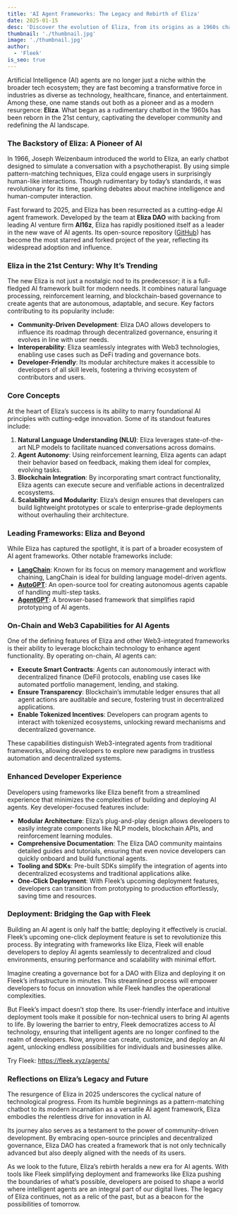 ```yaml
---
title: 'AI Agent Frameworks: The Legacy and Rebirth of Eliza'
date: 2025-01-15
desc: 'Discover the evolution of Eliza, from its origins as a 1960s chatbot to its rebirth as a cutting-edge AI agent framework. Explore its modern features like Web3 integration, decentralized governance, and one-click deployment with Fleek.'
thumbnail: './thumbnail.jpg'
image: './thumbnail.jpg'
author:
  - 'Fleek'
is_seo: true
---
```


Artificial Intelligence (AI) agents are no longer just a niche within the broader tech ecosystem; they are fast becoming a transformative force in industries as diverse as technology, healthcare, finance, and entertainment. Among these, one name stands out both as a pioneer and as a modern resurgence: **Eliza**. What began as a rudimentary chatbot in the 1960s has been reborn in the 21st century, captivating the developer community and redefining the AI landscape.

### **The Backstory of Eliza: A Pioneer of AI**

In 1966, Joseph Weizenbaum introduced the world to Eliza, an early chatbot designed to simulate a conversation with a psychotherapist. By using simple pattern-matching techniques, Eliza could engage users in surprisingly human-like interactions. Though rudimentary by today’s standards, it was revolutionary for its time, sparking debates about machine intelligence and human-computer interaction.

Fast forward to 2025, and Eliza has been resurrected as a cutting-edge AI agent framework. Developed by the team at **Eliza DAO** with backing from leading AI venture firm **AI16z**, Eliza has rapidly positioned itself as a leader in the new wave of AI agents. Its open-source repository ([GitHub](https://github.com/elizaOS)) has become the most starred and forked project of the year, reflecting its widespread adoption and influence.

### **Eliza in the 21st Century: Why It’s Trending**

The new Eliza is not just a nostalgic nod to its predecessor; it is a full-fledged AI framework built for modern needs. It combines natural language processing, reinforcement learning, and blockchain-based governance to create agents that are autonomous, adaptable, and secure. Key factors contributing to its popularity include:

- **Community-Driven Development**: Eliza DAO allows developers to influence its roadmap through decentralized governance, ensuring it evolves in line with user needs.
- **Interoperability**: Eliza seamlessly integrates with Web3 technologies, enabling use cases such as DeFi trading and governance bots.
- **Developer-Friendly**: Its modular architecture makes it accessible to developers of all skill levels, fostering a thriving ecosystem of contributors and users.

### **Core Concepts**

At the heart of Eliza’s success is its ability to marry foundational AI principles with cutting-edge innovation. Some of its standout features include:

1. **Natural Language Understanding (NLU)**: Eliza leverages state-of-the-art NLP models to facilitate nuanced conversations across domains.
2. **Agent Autonomy**: Using reinforcement learning, Eliza agents can adapt their behavior based on feedback, making them ideal for complex, evolving tasks.
3. **Blockchain Integration**: By incorporating smart contract functionality, Eliza agents can execute secure and verifiable actions in decentralized ecosystems.
4. **Scalability and Modularity**: Eliza’s design ensures that developers can build lightweight prototypes or scale to enterprise-grade deployments without overhauling their architecture.

### **Leading Frameworks: Eliza and Beyond**

While Eliza has captured the spotlight, it is part of a broader ecosystem of AI agent frameworks. Other notable frameworks include:

- [**LangChain**](https://www.langchain.com/): Known for its focus on memory management and workflow chaining, LangChain is ideal for building language model-driven agents.
- [**AutoGPT**](https://github.com/Torantulino/Auto-GPT): An open-source tool for creating autonomous agents capable of handling multi-step tasks.
- [**AgentGPT**](https://agentgpt.reworkd.ai/): A browser-based framework that simplifies rapid prototyping of AI agents.

### **On-Chain and Web3 Capabilities for AI Agents**

One of the defining features of Eliza and other Web3-integrated frameworks is their ability to leverage blockchain technology to enhance agent functionality. By operating on-chain, AI agents can:

- **Execute Smart Contracts**: Agents can autonomously interact with decentralized finance (DeFi) protocols, enabling use cases like automated portfolio management, lending, and staking.
- **Ensure Transparency**: Blockchain’s immutable ledger ensures that all agent actions are auditable and secure, fostering trust in decentralized applications.
- **Enable Tokenized Incentives**: Developers can program agents to interact with tokenized ecosystems, unlocking reward mechanisms and decentralized governance.

These capabilities distinguish Web3-integrated agents from traditional frameworks, allowing developers to explore new paradigms in trustless automation and decentralized systems.

### **Enhanced Developer Experience**

Developers using frameworks like Eliza benefit from a streamlined experience that minimizes the complexities of building and deploying AI agents. Key developer-focused features include:

- **Modular Architecture**: Eliza’s plug-and-play design allows developers to easily integrate components like NLP models, blockchain APIs, and reinforcement learning modules.
- **Comprehensive Documentation**: The Eliza DAO community maintains detailed guides and tutorials, ensuring that even novice developers can quickly onboard and build functional agents.
- **Tooling and SDKs**: Pre-built SDKs simplify the integration of agents into decentralized ecosystems and traditional applications alike.
- **One-Click Deployment**: With Fleek’s upcoming deployment features, developers can transition from prototyping to production effortlessly, saving time and resources.

### **Deployment: Bridging the Gap with Fleek**

Building an AI agent is only half the battle; deploying it effectively is crucial. Fleek’s upcoming one-click deployment feature is set to revolutionize this process. By integrating with frameworks like Eliza, Fleek will enable developers to deploy AI agents seamlessly to decentralized and cloud environments, ensuring performance and scalability with minimal effort.

Imagine creating a governance bot for a DAO with Eliza and deploying it on Fleek’s infrastructure in minutes. This streamlined process will empower developers to focus on innovation while Fleek handles the operational complexities.

But Fleek’s impact doesn’t stop there. Its user-friendly interface and intuitive deployment tools make it possible for non-technical users to bring AI agents to life. By lowering the barrier to entry, Fleek democratizes access to AI technology, ensuring that intelligent agents are no longer confined to the realm of developers. Now, anyone can create, customize, and deploy an AI agent, unlocking endless possibilities for individuals and businesses alike.

Try Fleek: https://fleek.xyz/agents/

### **Reflections on Eliza’s Legacy and Future**

The resurgence of Eliza in 2025 underscores the cyclical nature of technological progress. From its humble beginnings as a pattern-matching chatbot to its modern incarnation as a versatile AI agent framework, Eliza embodies the relentless drive for innovation in AI.

Its journey also serves as a testament to the power of community-driven development. By embracing open-source principles and decentralized governance, Eliza DAO has created a framework that is not only technically advanced but also deeply aligned with the needs of its users.

As we look to the future, Eliza’s rebirth heralds a new era for AI agents. With tools like Fleek simplifying deployment and frameworks like Eliza pushing the boundaries of what’s possible, developers are poised to shape a world where intelligent agents are an integral part of our digital lives. The legacy of Eliza continues, not as a relic of the past, but as a beacon for the possibilities of tomorrow.
